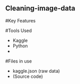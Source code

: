 ## Cleaning-image-data

#Key Features

#Tools Used
- Kaggle
- Python
- 

#Files in use
- kaggle.json (raw data)
- (Source code)
